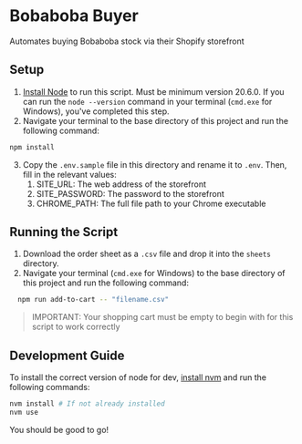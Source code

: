 # Bobaboba Buyer
Automates buying Bobaboba stock via their Shopify storefront

## Setup
1. [Install Node](https://nodejs.org/en/download/prebuilt-installer) to run this script. Must be minimum version 20.6.0. If you can run the `node --version` command in your terminal (`cmd.exe` for Windows), you've completed this step.
2. Navigate your terminal to the base directory of this project and run the following command:
```bash
npm install
```
3. Copy the `.env.sample` file in this directory and rename it to `.env`. Then, fill in the relevant values:
    1. SITE_URL: The web address of the storefront
    2. SITE_PASSWORD: The password to the storefront
    3. CHROME_PATH: The full file path to your Chrome executable


## Running the Script
1. Download the order sheet as a `.csv` file and drop it into the `sheets` directory.
2. Navigate your terminal (`cmd.exe` for Windows) to the base directory of this project and run the following command:
```bash
  npm run add-to-cart -- "filename.csv"
```

> IMPORTANT: Your shopping cart must be empty to begin with for this script to work correctly

## Development Guide
To install the correct version of node for dev, [install nvm](https://github.com/nvm-sh/nvm) and run the following commands:
```bash
nvm install # If not already installed
nvm use
```

You should be good to go!
